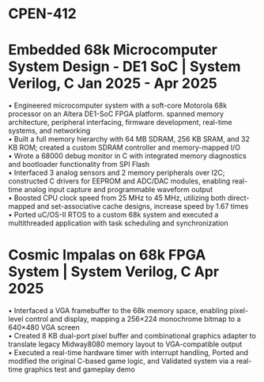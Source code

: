 # CPEN-412
# Embedded 68k Microcomputer System Design - DE1 SoC | System Verilog, C Jan 2025 - Apr 2025   
• Engineered microcomputer system with a soft-core Motorola 68k processor on an Altera DE1-SoC FPGA platform.
spanned memory architecture, peripheral interfacing, firmware development, real-time systems, and networking   <br>
• Built a full memory hierarchy with 64 MB SDRAM, 256 KB SRAM, and 32 KB ROM; created a custom SDRAM
controller and memory-mapped I/O   <br>
• Wrote a 68000 debug monitor in C with integrated memory diagnostics and bootloader functionality from SPI
Flash   <br>
• Interfaced 3 analog sensors and 2 memory peripherals over I2C; constructed C drivers for EEPROM and
ADC/DAC modules, enabling real-time analog input capture and programmable waveform output   <br>
• Boosted CPU clock speed from 25 MHz to 45 MHz, utilizing both direct-mapped and set-associative cache designs,
increase speed by 1.67 times   <br>
• Ported uC/OS-II RTOS to a custom 68k system and executed a multithreaded application with task scheduling and
synchronization   <br>
# Cosmic Impalas on 68k FPGA System | System Verilog, C Apr 2025      
• Interfaced a VGA framebuffer to the 68k memory space, enabling pixel-level control and display, mapping a
256×224 monochrome bitmap to a 640×480 VGA screen   <br>
• Created 8 KB dual-port pixel buffer and combinational graphics adapter to translate legacy Midway8080 memory
layout to VGA-compatible output   <br>
• Executed a real-time hardware timer with interrupt handling, Ported and modified the original C-based game logic,
and Validated system via a real-time graphics test and gameplay demo   <br>

